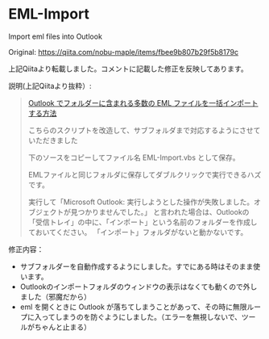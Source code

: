 # EML-Import
Import eml files into Outlook

Original:
  https://qiita.com/nobu-maple/items/fbee9b807b29f5b8179c

上記Qiitaより転載しました。コメントに記載した修正を反映してあります。

説明(上記Qiitaより抜粋）:

> [Outlook でフォルダーに含まれる多数の EML ファイルを一括インポートする方法](https://outlooklab.wordpress.com/2014/12/27/outlook-%E3%81%A7%E3%83%95%E3%82%A9%E3%83%AB%E3%83%80%E3%83%BC%E3%81%AB%E5%90%AB%E3%81%BE%E3%82%8C%E3%82%8B%E5%A4%9A%E6%95%B0%E3%81%AE-eml-%E3%83%95%E3%82%A1%E3%82%A4%E3%83%AB%E3%82%92%E4%B8%80/)
>
>こちらのスクリプトを改造して、サブフォルダまで対応するようにさせていただきました
>
>下のソースをコピーしてファイル名 EML-Import.vbs として保存。
>
>EMLファイルと同じフォルダに保存してダブルクリックで実行できるハズです。
>
>実行して「Microsoft Outlook: 実行しようとした操作が失敗しました。オブジェクトが見つかりませんでした。」
>と言われた場合は、Outlookの「受信トレイ」の中に、「インポート」という名前のフォルダーを作成しておいてください。
>「インポート」フォルダがないと動かないです。

修正内容：
- サブフォルダーを自動作成するようにしました。すでにある時はそのまま使います。
- Outlookのインポートフォルダのウィンドウの表示はなくても動くので外しました（邪魔だから）
- eml を開くときに Outlook が落ちてしまうことがあって、その時に無限ループに入ってしまうのを防ぐようにしました。（エラーを無視しないで、ツールがちゃんと止まる）
